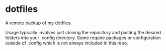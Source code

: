 # dotfiles
A remote backup of my dotfiles.

Usage typically involves just cloning the repository and pasting the desired folders into your .config directory.  Some require packages or configuration outside of .config which is not always included in this repo.

